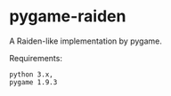 # pygame-raiden
A Raiden-like implementation by pygame.

Requirements:

    python 3.x,
    pygame 1.9.3
